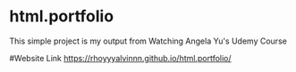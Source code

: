 # html.portfolio
This simple project is my output from Watching Angela Yu's Udemy Course

#Website Link
https://rhoyyyalvinnn.github.io/html.portfolio/
